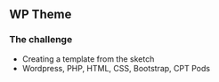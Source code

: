## WP Theme

### The challenge
* Creating a template from the sketch
* Wordpress, PHP, HTML, CSS, Bootstrap, CPT Pods
